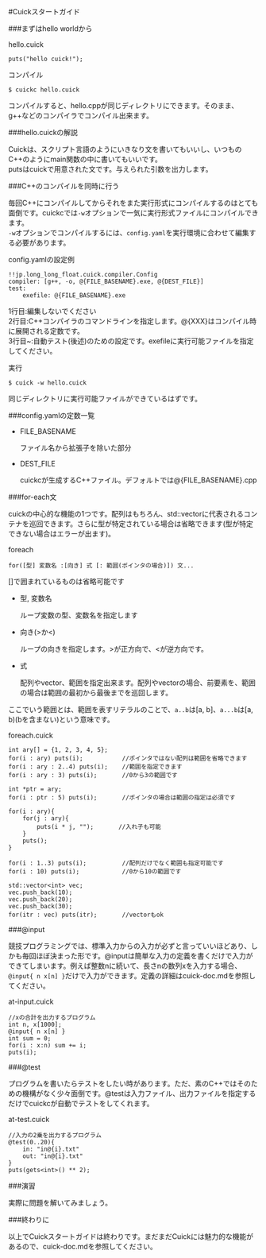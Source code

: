 #Cuickスタートガイド

###まずはhello worldから

hello.cuick

    puts("hello cuick!");

コンパイル

    $ cuickc hello.cuick

コンパイルすると、hello.cppが同じディレクトリにできます。そのまま、g++などのコンパイラでコンパイル出来ます。

###hello.cuickの解説

Cuickは、スクリプト言語のようにいきなり文を書いてもいいし、いつものC++のようにmain関数の中に書いてもいいです。  
putsはcuickで用意された文です。与えられた引数を出力します。

###C++のコンパイルを同時に行う

毎回C++にコンパイルしてからそれをまた実行形式にコンパイルするのはとても面倒です。cuickcでは`-w`オプションで一気に実行形式ファイルにコンパイルできます。  
`-w`オプションでコンパイルするには、`config.yaml`を実行環境に合わせて編集する必要があります。

config.yamlの設定例

    !!jp.long_long_float.cuick.compiler.Config
    compiler: [g++, -o, @{FILE_BASENAME}.exe, @{DEST_FILE}]
    test:
        exefile: @{FILE_BASENAME}.exe

1行目:編集しないでください  
2行目:C++コンパイラのコマンドラインを指定します。@{XXX}はコンパイル時に展開される定数です。  
3行目~:自動テスト(後述)のための設定です。exefileに実行可能ファイルを指定してください。

実行

    $ cuick -w hello.cuick

同じディレクトリに実行可能ファイルができているはずです。

###config.yamlの定数一覧

- FILE_BASENAME

    ファイル名から拡張子を除いた部分

- DEST_FILE

    cuickcが生成するC++ファイル。デフォルトでは@{FILE_BASENAME}.cpp

###for-each文

cuickの中心的な機能の1つです。配列はもちろん、std::vectorに代表されるコンテナを巡回できます。さらに型が特定されている場合は省略できます(型が特定できない場合はエラーが出ます)。

foreach

    for([型] 変数名 :[向き] 式 [: 範囲(ポインタの場合)]) 文...

[]で囲まれているものは省略可能です

- 型, 変数名

    ループ変数の型、変数名を指定します

- 向き(>か<)

    ループの向きを指定します。>が正方向で、<が逆方向です。

- 式

    配列やvector、範囲を指定出来ます。配列やvectorの場合、前要素を、範囲の場合は範囲の最初から最後までを巡回します。

ここでいう範囲とは、範囲を表すリテラルのことで、`a..b`は[a, b]、`a...b`は[a, b)(bを含まない)という意味です。

foreach.cuick

    int ary[] = {1, 2, 3, 4, 5};
    for(i : ary) puts(i);           //ポインタではない配列は範囲を省略できます
    for(i : ary : 2..4) puts(i);    //範囲を指定できます
    for(i : ary : 3) puts(i);       //0から3の範囲です

    int *ptr = ary;
    for(i : ptr : 5) puts(i);       //ポインタの場合は範囲の指定は必須です

    for(i : ary){
        for(j : ary){
            puts(i * j, "");       //入れ子も可能
        }
        puts();
    }

    for(i : 1..3) puts(i);          //配列だけでなく範囲も指定可能です
    for(i : 10) puts(i);            //0から10の範囲です

    std::vector<int> vec;
    vec.push_back(10);
    vec.push_back(20);
    vec.push_back(30);
    for(itr : vec) puts(itr);       //vectorもok

###@input

競技プログラミングでは、標準入力からの入力が必ずと言っていいほどあり、しかも毎回ほぼ決まった形です。@inputは簡単な入力の定義を書くだけで入力ができてしまいます。例えば整数nに続いて、長さnの数列xを入力する場合、`@input{ n x[n] }`だけで入力ができます。定義の詳細はcuick-doc.mdを参照してください。

at-input.cuick

    //xの合計を出力するプログラム
    int n, x[1000];
    @input{ n x[n] }
    int sum = 0;
    for(i : x:n) sum += i;
    puts(i);

###@test

プログラムを書いたらテストをしたい時があります。ただ、素のC++ではそのための機構がなく少々面倒です。@testは入力ファイル、出力ファイルを指定するだけでcuickcが自動でテストをしてくれます。

at-test.cuick

    //入力の2乗を出力するプログラム
    @test(0..20){
        in: "in@{i}.txt"
        out: "in@{i}.txt"
    }
    puts(gets<int>() ** 2);

###演習

実際に問題を解いてみましょう。

###終わりに

以上でCuickスタートガイドは終わりです。まだまだCuickには魅力的な機能があるので、cuick-doc.mdを参照してください。
